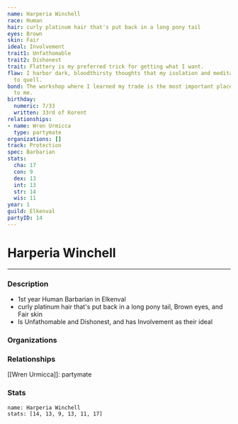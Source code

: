 ```yaml
---
name: Harperia Winchell
race: Human
hair: curly platinum hair that's put back in a long pony tail
eyes: Brown
skin: Fair
ideal: Involvement
trait1: Unfathomable
trait2: Dishonest
trait: Flattery is my preferred trick for getting what I want.
flaw: I harbor dark, bloodthirsty thoughts that my isolation and meditation failed
  to quell.
bond: The workshop where I learned my trade is the most important place in the world
  to me.
birthday:
  numeric: 7/33
  written: 33rd of Korent
relationships:
- name: Wren Urmicca
  type: partymate
organizations: []
track: Protection
spec: Barbarian
stats:
  cha: 17
  con: 9
  dex: 13
  int: 13
  str: 14
  wis: 11
year: 1
guild: Elkenval
partyID: 14
---
```

# Harperia Winchell
---
### Description
- 1st year Human Barbarian in Elkenval
- curly platinum hair that's put back in a long pony tail, Brown eyes, and Fair skin
- Is Unfathomable and Dishonest, and has Involvement as their ideal

### Organizations
### Relationships
[[Wren Urmicca]]: partymate
### Stats
```statblock
name: Harperia Winchell
stats: [14, 13, 9, 13, 11, 17]
```